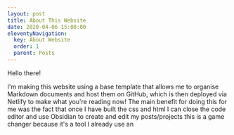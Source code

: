 ```yaml
---
layout: post
title: About This Website
date: 2020-04-06 15:00:00
eleventyNavigation:
  key: About Website
  order: 1
  parent: Posts
---
```


Hello there!

I'm making this website using a base template that allows me to organise Markdown documents and host them on GitHub, which is then deployed via Netlify to make what you're reading now!
The main benefit for doing this for me was the fact that once I have built the css and html I can close the code editor and use Obsidian to create and edit my posts/projects this is a game changer because it's a tool I already use an